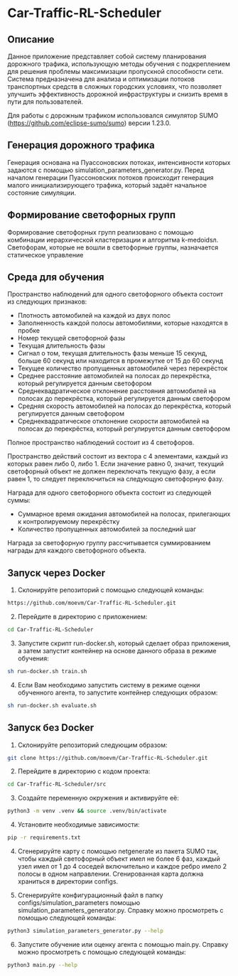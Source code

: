 # Car-Traffic-RL-Scheduler

## Описание

Данное приложение представляет собой систему планирования дорожного трафика, использующую методы обучения с подкреплением для решения проблемы максимизации пропускной способности сети. Система предназначена для анализа и оптимизации потоков транспортных средств в сложных городских условиях, что позволяет улучшить эффективность дорожной инфраструктуры и снизить время в пути для пользователей.

Для работы с дорожным трафиком использовался симулятор SUMO (https://github.com/eclipse-sumo/sumo) версии 1.23.0.

## Генерация дорожного трафика

Генерация основана на Пуассоновских потоках, интенсивности которых задаются с помощью simulation_parameters_generator.py. Перед началом генерации Пуассоновских потоков происходит генерация малого инициализирующего трафика, который задаёт начальное состояние симуляции.

## Формирование светофорных групп

Формирование светофорных групп реализовано с помощью комбинации иерархической кластеризации и алгоритма k-medoidsл. Светофорам, которые не вошли в светофорные группы, назначается статическое управление

## Среда для обучения

Пространство наблюдений для одного светофорного объекта состоит из следующих признаков:
* Плотность автомобилей на каждой из двух полос
* Заполненность каждой полосы автомобилями, которые находятся в пробке
* Номер текущей светофорной фазы
* Текущая длительность фазы
* Сигнал о том, текущая длительность фазы меньше 15 секунд, больше 60 секунд или находится в промежутке от 15 до 60 секунд
* Текущее количество пропущенных автомобилей через перекрёсток
* Среднее расстояние автомобилей на полосах до перекрёстка, который регулируется данным светофором
* Среднеквадратическое отклонение расстояния автомобилей на полосах до перекрёстка, который регулируется данным светофором
* Средняя скорость автомобилей на полосах до перекрёстка, который регулируется данным светофором
* Среднеквадратическое отклонение скорости автомобилей на полосах до перекрёстка, который регулируется данным светофором

Полное пространство наблюдений состоит из 4 светофоров.

Пространство действий состоит из вектора с 4 элементами, каждый из которых равен либо 0, либо 1. Если значение равно 0, значит, текущий светофорный объект не должен переключать текущую фазу, а если равен 1, то следует переключиться на следующую светофорную фазу.

Награда для одного светофорного объекта состоит из следующей суммы:
* Суммарное время ожидания автомобилей на полосах, прилегающих к контролируемому перекрёстку
* Количество пропущенных автомобилей за последний шаг

Награда за светофорную группу рассчитывается суммированием награды для каждого светофорного объекта.

## Запуск через Docker

1. Склонируйте репозиторий с помощью следующей команды:
```bash
https://github.com/moevm/Car-Traffic-RL-Scheduler.git
```

2. Перейдите в директорию с приложением:
```bash
cd Car-Traffic-RL-Scheduler
```

3. Запустите скрипт run-docker.sh, который сделает образ приложения, а затем запустит контейнер на основе данного образа в режиме обучения:
```bash
sh run-docker.sh train.sh
```

4. Если Вам необходимо запустить систему в режиме оценки обученного агента, то запустите контейнер следующих образом:
```bash
sh run-docker.sh evaluate.sh
```

## Запуск без Docker

1. Склонируйте репозиторий следующим образом:
```bash
git clone https://github.com/moevm/Car-Traffic-RL-Scheduler.git
```

2. Перейдите в директорию с кодом проекта:
```bash
cd Car-Traffic-RL-Scheduler/src
```

3. Создайте переменную окружения и активируйте её:
```bash
python3 -m venv .venv && source .venv/bin/activate
```

4. Установите необходимые зависимости:
```bash
pip -r requirements.txt
```
4. Сгенерируйте карту с помощью netgenerate из пакета SUMO так, чтобы каждый светофорный объект имел не более 6 фаз, каждый узел имел от 1 до 4 соседей включительно и каждое ребро имело 2 полосы в одном направлении. Сгенированная карта должна храниться в директории configs.

5. Сгенерируйте конфигурационный файл в папку configs/simulation_parameters помощью simulation_parameters_generator.py. Справку можно просмотреть с помощью следующей команды:
```bash
python3 simulation_parameters_generator.py --help
```

6. Запустите обучение или оценку агента с помощью main.py. Справку можно просмотреть с помощью следующей команды:
```bash
python3 main.py --help
```
